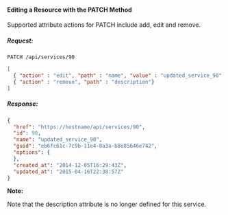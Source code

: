 #### Editing a Resource with the PATCH Method

Supported attribute actions for PATCH include add, edit and remove.

##### Request:

    PATCH /api/services/90

``` json
[
  { "action" : "edit", "path" : "name", "value" : "updated_service_90" },
  { "action" : "remove", "path" : "description"}
]
```

##### Response:

``` json
{
  "href": "https://hostname/api/services/90",
  "id": 90,
  "name": "updated_service_90",
  "guid": "eb6fc61c-7c9b-11e4-8a3a-b8e85646e742",
  "options": {
  },
  "created_at": "2014-12-05T16:29:43Z",
  "updated_at": "2015-04-16T22:38:57Z"
}
```

**Note:**

Note that the description attribute is no longer defined for this service.


